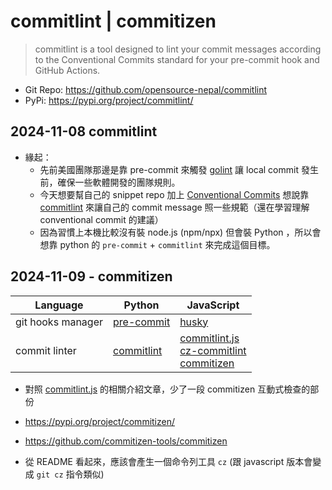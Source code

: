 # commitlint | commitizen

> commitlint is a tool designed to lint your commit messages according to the Conventional Commits standard for your pre-commit hook and GitHub Actions.

- Git Repo: https://github.com/opensource-nepal/commitlint
- PyPi: https://pypi.org/project/commitlint/

## 2024-11-08 commitlint

- 緣起：
  - 先前美國團隊那邊是靠 pre-commit 來觸發 [golint](https://pkg.go.dev/golang.org/x/lint/golint) 讓 local commit 發生前，確保一些軟體開發的團隊規則。
  - 今天想要幫自己的 snippet repo 加上 [Conventional Commits](https://www.conventionalcommits.org/) 想說靠 [commitlint](https://github.com/opensource-nepal/commitlint) 來讓自己的 commit message 照一些規範（還在學習理解 conventional commit 的建議）
  - 因為習慣上本機比較沒有裝 node.js (npm/npx) 但會裝 Python ，所以會想靠 python 的 `pre-commit` + `commitlint` 來完成這個目標。

## 2024-11-09 - commitizen

| Language | Python | JavaScript |
|----------|--------|------------|
| git hooks manager | [pre-commit](https://github.com/pre-commit/pre-commit) | [husky](https://typicode.github.io/husky/) |
| commit linter | [commitlint](https://github.com/opensource-nepal/commitlint) | [commitlint.js](https://commitlint.js.org/) <br/> [cz-commitlint](https://www.npmjs.com/package/@commitlint/cz-commitlint) <br/> [commitizen](https://github.com/commitizen/cz-cli) |

- 對照 [commitlint.js](../../js/commitlint/commitlint.md) 的相關介紹文章，少了一段 commitizen 互動式檢查的部份

- https://pypi.org/project/commitizen/
- https://github.com/commitizen-tools/commitizen

- 從 README 看起來，應該會產生一個命令列工具 `cz` (跟 javascript 版本會變成 `git cz` 指令類似)